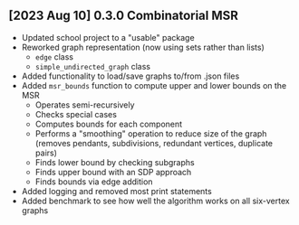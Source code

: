 ## [2023 Aug 10] 0.3.0 Combinatorial MSR
- Updated school project to a "usable" package
- Reworked graph representation (now using sets rather than lists)
  - `edge` class
  - `simple_undirected_graph` class
- Added functionality to load/save graphs to/from .json files
- Added `msr_bounds` function to compute upper and lower bounds on the MSR
  - Operates semi-recursively
  - Checks special cases
  - Computes bounds for each component
  - Performs a "smoothing" operation to reduce size of the graph
  (removes pendants, subdivisions, redundant vertices, duplicate pairs)
  - Finds lower bound by checking subgraphs
  - Finds upper bound with an SDP approach
  - Finds bounds via edge addition
- Added logging and removed most print statements
- Added benchmark to see how well the algorithm works on all six-vertex graphs